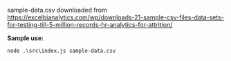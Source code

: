 sample-data.csv downloaded
from https://excelbianalytics.com/wp/downloads-21-sample-csv-files-data-sets-for-testing-till-5-million-records-hr-analytics-for-attrition/

**Sample use:**

```
node .\src\index.js sample-data.csv  
```